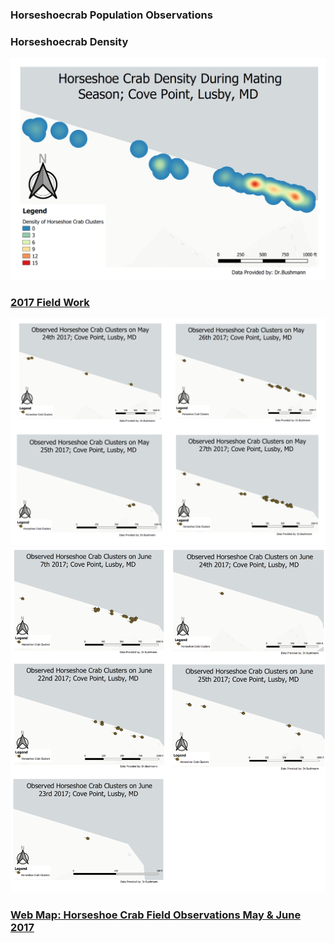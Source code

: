 ### Horseshoecrab Population Observations 

### Horseshoecrab Density 
<img src="../images/CrabDensity.PNG"/>
 
### [2017 Field Work](project2_486/Fieldwork.md)
<img src="../images/MayCrabs.PNG"/>
<img src="../images/June Crabs.PNG"/>

### [Web Map: Horseshoe Crab Field Observations May & June 2017](/NewWebMap/qgis2web_2020_04_19-15_30_31_588277)
